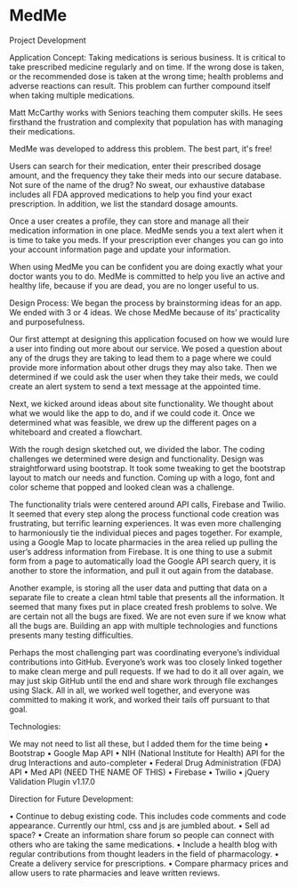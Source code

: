 # MedMe
Project Development

Application Concept:
Taking medications is serious business.  It is critical to take prescribed medicine regularly and on time.  If the wrong dose is taken, or the recommended dose is taken at the wrong time; health problems and adverse reactions can result.  This problem can further compound itself when taking multiple medications.  

Matt McCarthy works with Seniors teaching them computer skills.  He sees firsthand the frustration and complexity that population has with managing their medications.  

MedMe was developed to address this problem.  The best part, it's free!

Users can search for their medication, enter their prescribed dosage amount, and the frequency they take their meds into our secure database.  Not sure of the name of the drug?  No sweat, our exhaustive database includes all FDA approved medications to help you find your exact prescription.  In addition, we list the standard dosage amounts.  

Once a user creates a profile, they can store and manage all their medication information in one place.  MedMe sends you a text alert when it is time to take you meds.  If your prescription ever changes you can go into your account information page and update your information.

When using MedMe you can be confident you are doing exactly what your doctor wants you to do.  MedMe is committed to help you live an active and healthy life, because if you are dead, you are no longer useful to us.

Design Process:
We began the process by brainstorming ideas for an app.  We ended with 3 or 4 ideas.  We chose MedMe because of its’ practicality and purposefulness.  

Our first attempt at designing this application focused on how we would lure a user into finding out more about our service.  We posed a question about any of the drugs they are taking to lead them to a page where we could provide more information about other drugs they may also take.  Then we determined if we could ask the user when they take their meds, we could create an alert system to send a text message at the appointed time.
 
Next, we kicked around ideas about site functionality. We thought about what we would like the app to do, and if we could code it.  Once we determined what was feasible, we drew up the different pages on a whiteboard and created a flowchart.

With the rough design sketched out, we divided the labor.  The coding challenges we determined were design and functionality.  Design was straightforward using bootstrap.  It took some tweaking to get the bootstrap layout to match our needs and function.  Coming up with a logo, font and color scheme that popped and looked clean was a challenge.

The functionality trials were centered around API calls, Firebase and Twilio.  It seemed that every step along the process functional code creation was frustrating, but terrific learning experiences. It was even more challenging to harmoniously tie the individual pieces and pages together.  For example, using a Google Map to locate pharmacies in the area relied up pulling the user’s address information from Firebase.  It is one thing to use a submit form from a page to automatically load the Google API search query, it is another to store the information, and pull it out again from the database.  

Another example, is storing all the user data and putting that data on a separate file to create a clean html table that presents all the information.  It seemed that many fixes put in place created fresh problems to solve.  We are certain not all the bugs are fixed.  We are not even sure if we know what all the bugs are.  Building an app with multiple technologies and functions presents many testing difficulties.

Perhaps the most challenging part was coordinating everyone’s individual contributions into GitHub.  Everyone’s work was too closely linked together to make clean merge and pull requests.  If we had to do it all over again, we may just skip GitHub until the end and share work through file exchanges using Slack.  All in all, we worked well together, and everyone was committed to making it work, and worked their tails off pursuant to that goal.

Technologies:

We may not need to list all these, but I added them for the time being
•	Bootstrap
•	Google Map API
•	NIH (National Institute for Health) API for the drug Interactions and auto-completer
•	Federal Drug Administration (FDA) API
•	Med API (NEED THE NAME OF THIS)
•	Firebase
•	Twilio
•	jQuery Validation Plugin v1.17.0

Direction for Future Development:

•	Continue to debug existing code.  This includes code comments and code appearance.  Currently our html, css and js are jumbled about.
•	Sell ad space?
•	Create an information share forum so people can connect with others who are taking the same medications.
•	Include a health blog with regular contributions from thought leaders in the field of pharmacology.
•	Create a delivery service for prescriptions.
•	Compare pharmacy prices and allow users to rate pharmacies and leave written reviews.



